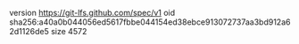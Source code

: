version https://git-lfs.github.com/spec/v1
oid sha256:a40a0b044056ed5617fbbe044154ed38ebce913072737aa3bd912a62d1126de5
size 4572
